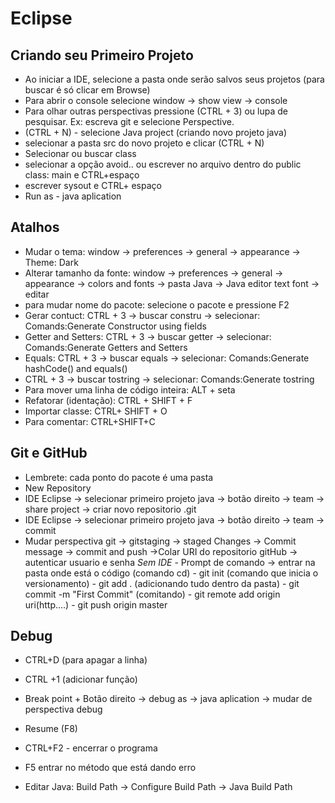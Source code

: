 # Eclipse

## Criando seu Primeiro Projeto

 - Ao iniciar a IDE, selecione a pasta onde serão salvos seus projetos (para buscar é só clicar em Browse)
 - Para abrir o console selecione window -> show view -> console
 - Para olhar outras perspectivas pressione (CTRL + 3) ou lupa de pesquisar. Ex: escreva git e selecione Perspective.
 - (CTRL + N) - selecione Java project (criando novo projeto java)
 - selecionar a pasta src do novo projeto e clicar (CTRL + N)
 - Selecionar ou buscar class
 - selecionar a opção avoid.. ou escrever no arquivo dentro do public class: main e CTRL+espaço
 - escrever sysout e CTRL+ espaço
- Run as - java aplication

## Atalhos

 - Mudar o tema: window -> preferences -> general -> appearance -> Theme: Dark
 - Alterar tamanho da fonte: window -> preferences -> general -> appearance -> colors and fonts -> pasta Java -> Java editor text font -> editar
 - para mudar nome do pacote: selecione o pacote e pressione F2
 - Gerar contuct: CTRL + 3 -> buscar constru -> selecionar: Comands:Generate Constructor using fields 
 - Getter and Setters: CTRL + 3 -> buscar getter -> selecionar: Comands:Generate Getters and Setters
 - Equals: CTRL + 3 -> buscar equals -> selecionar: Comands:Generate hashCode() and equals()
 - CTRL + 3 -> buscar tostring -> selecionar: Comands:Generate tostring
 - Para mover uma linha de código inteira: ALT + seta
 - Refatorar (identação): CTRL + SHIFT + F
 - Importar classe: CTRL+ SHIFT + O
 - Para comentar: CTRL+SHIFT+C

## Git e GitHub

   - Lembrete: cada ponto do pacote é uma pasta
   - New Repository
   - IDE Eclipse -> selecionar primeiro projeto java -> botão direito -> team -> share project -> criar novo repositorio .git
   - IDE Eclipse -> selecionar primeiro projeto java -> botão direito -> team -> commit
   - Mudar perspectiva git -> gitstaging -> staged Changes -> Commit message -> commit and push ->Colar URI do repositorio gitHub -> autenticar usuario e senha
_Sem IDE_
    - Prompt de comando -> entrar na pasta onde está o código (comando cd)
    - git init (comando que inicia o versionamento)
    - git add . (adicionando tudo dentro da pasta)
    - git commit -m "First Commit" (comitando)
    - git remote add origin uri(http....)
    - git push origin master

## Debug

- CTRL+D (para apagar a linha)
- CTRL +1 (adicionar função)
- Break point + Botão direito -> debug as -> java aplication -> mudar de perspectiva debug
- Resume (F8)
- CTRL+F2 - encerrar o programa
- F5 entrar no método que está dando erro


 - Editar Java: Build Path -> Configure Build Path -> Java Build Path
